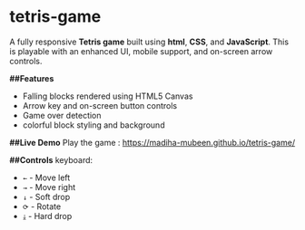 ﻿# tetris-game
A fully responsive **Tetris game** built using **html**, **CSS**, and **JavaScript**. This is playable with an enhanced UI, mobile support, and on-screen arrow controls. 

**##Features**
+ Falling blocks rendered using HTML5 Canvas
+ Arrow key and on-screen button controls
+ Game over detection
+ colorful block styling and background

**##Live Demo**
Play the game : https://madiha-mubeen.github.io/tetris-game/

**##Controls**
keyboard:
- `←` - Move left
- `→` - Move right
- `↓` - Soft drop
- `⟳` - Rotate
- `⤓` - Hard drop


